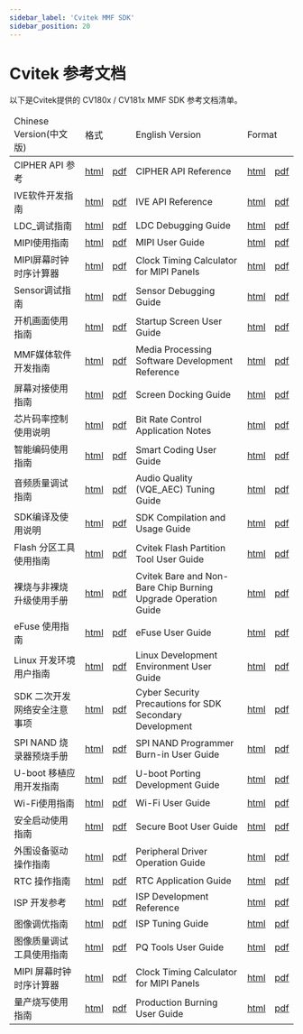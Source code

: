 ```yaml
---
sidebar_label: 'Cvitek MMF SDK'
sidebar_position: 20
---
```


# Cvitek 参考文档

以下是Cvitek提供的 CV180x / CV181x MMF SDK 参考文档清单。

<table>
<thead>
  <tr>
    <td>Chinese Version(中文版)</td>
    <td colspan="2">格式</td>
    <td>English Version</td>
    <td colspan="2">Format</td>
  </tr>
</thead>
<tbody>
	<tr>
    <td>CIPHER API 参考</td>
    <td><a href="https://doc.sophgo.com/cvitek-develop-docs/master/docs_latest_release/CV180x_CV181x/zh/01.software/MPI/CIPHER_API_Reference/build/html/index.html">html</a></td>
    <td><a href="https://doc.sophgo.com/cvitek-develop-docs/master/docs_latest_release/CV180x_CV181x/zh/01.software/MPI/CIPHER_API_Reference/build/CIPHERAPIReference_zh.pdf">pdf</a></td>
    <td>CIPHER API Reference</td>
    <td><a href="https://doc.sophgo.com/cvitek-develop-docs/master/docs_latest_release/CV180x_CV181x/en/01.software/MPI/CIPHER_API_Reference/build/html/index.html">html</a></td>
    <td><a href="https://doc.sophgo.com/cvitek-develop-docs/master/docs_latest_release/CV180x_CV181x/en/01.software/MPI/CIPHER_API_Reference/build/CIPHERAPIReference_en.pdf">pdf</a></td>
  </tr>
  <tr>
    <td>IVE软件开发指南</td>
    <td><a href="https://doc.sophgo.com/cvitek-develop-docs/master/docs_latest_release/CV180x_CV181x/zh/01.software/MPI/IVEAPI_Reference/build/html/index.html">html</a></td>
    <td><a href="https://doc.sophgo.com/cvitek-develop-docs/master/docs_latest_release/CV180x_CV181x/zh/01.software/MPI/IVEAPI_Reference/build/IVEAPIReference_zh.pdf">pdf</a></td>
    <td>IVE API Reference</td>
    <td><a href="https://doc.sophgo.com/cvitek-develop-docs/master/docs_latest_release/CV180x_CV181x/en/01.software/MPI/IVE_API_Reference/build/html/index.html">html</a></td>
    <td><a href="https://doc.sophgo.com/cvitek-develop-docs/master/docs_latest_release/CV180x_CV181x/en/01.software/MPI/IVE_API_Reference/build/IVEAPIReference_en.pdf">pdf</a></td>
  </tr>
  <tr>
    <td>LDC_调试指南</td>
    <td><a href="https://doc.sophgo.com/cvitek-develop-docs/master/docs_latest_release/CV180x_CV181x/zh/01.software/MPI/LDC_Debugging_Guide/build/html/index.html">html</a></td>
    <td><a href="https://doc.sophgo.com/cvitek-develop-docs/master/docs_latest_release/CV180x_CV181x/zh/01.software/MPI/LDC_Debugging_Guide/build/LDCDebuggingGuide_zh.pdf">pdf</a></td>
    <td>LDC Debugging Guide</td>
    <td><a href="https://doc.sophgo.com/cvitek-develop-docs/master/docs_latest_release/CV180x_CV181x/en/01.software/MPI/LDC_Debugging_Guide/build/html/index.html">html</a></td>
    <td><a href="https://doc.sophgo.com/cvitek-develop-docs/master/docs_latest_release/CV180x_CV181x/en/01.software/MPI/LDC_Debugging_Guide/build/LDCDebuggingGuide_en.pdf">pdf</a></td>
  </tr>
  <tr>
    <td>MIPI使用指南</td>
    <td><a href="https://doc.sophgo.com/cvitek-develop-docs/master/docs_latest_release/CV180x_CV181x/zh/01.software/MPI/MIPI_User_Guide/build/html/index.html">html</a></td>
    <td><a href="https://doc.sophgo.com/cvitek-develop-docs/master/docs_latest_release/CV180x_CV181x/zh/01.software/MPI/MIPI_User_Guide/build/MIPIUserGuide_zh.pdf">pdf</a></td>
    <td>MIPI User Guide</td>
    <td><a href="https://doc.sophgo.com/cvitek-develop-docs/master/docs_latest_release/CV180x_CV181x/en/01.software/MPI/MIPI_User_Guide/build/html/index.html">html</a></td>
    <td><a href="https://doc.sophgo.com/cvitek-develop-docs/master/docs_latest_release/CV180x_CV181x/en/01.software/MPI/MIPI_User_Guide/build/MIPIUserGuide_en.pdf">pdf</a></td>
  </tr>
  <tr>
    <td>MIPI屏幕时钟时序计算器</td>
    <td><a href="https://doc.sophgo.com/cvitek-develop-docs/master/docs_latest_release/CV180x_CV181x/zh/01.software/MPI/Clock_Timing_Calculator_for_MIPI_Panels/build/html/index.html">html</a></td>
    <td><a href="https://doc.sophgo.com/cvitek-develop-docs/master/docs_latest_release/CV180x_CV181x/zh/01.software/MPI/Clock_Timing_Calculator_for_MIPI_Panels/build/ClockTimingCalculatorforMIPIPanels_zh.pdf">pdf</a></td>
    <td>Clock Timing Calculator for MIPI Panels</td>
    <td><a href="https://doc.sophgo.com/cvitek-develop-docs/master/docs_latest_release/CV180x_CV181x/en/01.software/MPI/Clock_Timing_Calculator_for_MIPI_Panels/build/html/index.html">html</a></td>
    <td><a href="https://doc.sophgo.com/cvitek-develop-docs/master/docs_latest_release/CV180x_CV181x/en/01.software/MPI/Clock_Timing_Calculator_for_MIPI_Panels/build/ClockTimingCalculatorforMIPIPanels_en.pdf">pdf</a></td>
  </tr>
  <tr>
    <td>Sensor调试指南</td>
    <td><a href="https://doc.sophgo.com/cvitek-develop-docs/master/docs_latest_release/CV180x_CV181x/zh/01.software/MPI/Sensor_Debugging_Guide/build/html/index.html">html</a></td>
    <td><a href="https://doc.sophgo.com/cvitek-develop-docs/master/docs_latest_release/CV180x_CV181x/zh/01.software/MPI/Sensor_Debugging_Guide/build/SensorDebuggingGuide_zh.pdf">pdf</a></td>
    <td>Sensor Debugging Guide</td>
    <td><a href="https://doc.sophgo.com/cvitek-develop-docs/master/docs_latest_release/CV180x_CV181x/en/01.software/MPI/Sensor_Debugging_Guide/build/html/index.html">html</a></td>
    <td><a href="https://doc.sophgo.com/cvitek-develop-docs/master/docs_latest_release/CV180x_CV181x/en/01.software/MPI/Sensor_Debugging_Guide/build/SensorDebuggingGuide_en.pdf">pdf</a></td>
  </tr>
  <tr>
    <td>开机画面使用指南</td>
    <td><a href="https://doc.sophgo.com/cvitek-develop-docs/master/docs_latest_release/CV180x_CV181x/zh/01.software/MPI/Startup_Screen_User_Guide/build/html/index.html">html</a></td>
    <td><a href="https://doc.sophgo.com/cvitek-develop-docs/master/docs_latest_release/CV180x_CV181x/zh/01.software/MPI/Startup_Screen_User_Guide/build/StartupScreenUserGuide_zh.pdf">pdf</a></td>
    <td>Startup Screen User Guide</td>
    <td><a href="https://doc.sophgo.com/cvitek-develop-docs/master/docs_latest_release/CV180x_CV181x/en/01.software/MPI/Startup_Screen_User_Guide/build/html/index.html">html</a></td>
    <td><a href="https://doc.sophgo.com/cvitek-develop-docs/master/docs_latest_release/CV180x_CV181x/en/01.software/MPI/Startup_Screen_User_Guide/build/StartupScreenUserGuide_en.pdf">pdf</a></td>
  </tr>
  <tr>
    <td>MMF媒体软件开发指南</td>
    <td><a href="https://doc.sophgo.com/cvitek-develop-docs/master/docs_latest_release/CV180x_CV181x/zh/01.software/MPI/Media_Processing_Software_Development_Reference/build/html/index.html">html</a></td>
    <td><a href="https://doc.sophgo.com/cvitek-develop-docs/master/docs_latest_release/CV180x_CV181x/zh/01.software/MPI/Media_Processing_Software_Development_Reference/build/MediaProcessingSoftwareDevelopmentReference_zh.pdf">pdf</a></td>
    <td>Media Processing Software Development Reference</td>
    <td><a href="https://doc.sophgo.com/cvitek-develop-docs/master/docs_latest_release/CV180x_CV181x/en/01.software/MPI/Media_Processing_Software_Development_Reference/build/html/index.html">html</a></td>
    <td><a href="https://doc.sophgo.com/cvitek-develop-docs/master/docs_latest_release/CV180x_CV181x/en/01.software/MPI/Media_Processing_Software_Development_Reference/build/MediaProcessingSoftwareDevelopmentReference_en.pdf">pdf</a></td>
  </tr>
  <tr>
    <td>屏幕对接使用指南</td>
    <td><a href="https://doc.sophgo.com/cvitek-develop-docs/master/docs_latest_release/CV180x_CV181x/zh/01.software/MPI/Screen_Docking_Guide/build/html/index.html">html</a></td>
    <td><a href="https://doc.sophgo.com/cvitek-develop-docs/master/docs_latest_release/CV180x_CV181x/zh/01.software/MPI/Screen_Docking_Guide/build/ScreenDockingGuide_zh.pdf">pdf</a></td>
    <td>Screen Docking Guide</td>
    <td><a href="https://doc.sophgo.com/cvitek-develop-docs/master/docs_latest_release/CV180x_CV181x/en/01.software/MPI/Screen_Docking_Guide/build/html/index.html">html</a></td>
    <td><a href="https://doc.sophgo.com/cvitek-develop-docs/master/docs_latest_release/CV180x_CV181x/en/01.software/MPI/Screen_Docking_Guide/build/ScreenDockingGuide_en.pdf">pdf</a></td>
  </tr>
  <tr>
    <td>芯片码率控制使用说明</td>
    <td><a href="https://doc.sophgo.com/cvitek-develop-docs/master/docs_latest_release/CV180x_CV181x/zh/01.software/MPI/Bit_Rate_Control_Application_Notes/build/html/index.html">html</a></td>
    <td><a href="https://doc.sophgo.com/cvitek-develop-docs/master/docs_latest_release/CV180x_CV181x/zh/01.software/MPI/Bit_Rate_Control_Application_Notes/build/BitRateControlApplicationNotes_zh.pdf">pdf</a></td>
    <td>Bit Rate Control Application Notes</td>
    <td><a href="https://doc.sophgo.com/cvitek-develop-docs/master/docs_latest_release/CV180x_CV181x/en/01.software/MPI/Bit_Rate_Control_Application_Notes/build/html/index.html">html</a></td>
    <td><a href="https://doc.sophgo.com/cvitek-develop-docs/master/docs_latest_release/CV180x_CV181x/en/01.software/MPI/Bit_Rate_Control_Application_Notes/build/BitRateControlApplicationNotes_en.pdf">pdf</a></td>
  </tr>
  <tr>
    <td>智能编码使用指南</td>
    <td><a href="https://doc.sophgo.com/cvitek-develop-docs/master/docs_latest_release/CV180x_CV181x/zh/01.software/MPI/Smart_Coding_User_Guide/build/html/index.html">html</a></td>
    <td><a href="https://doc.sophgo.com/cvitek-develop-docs/master/docs_latest_release/CV180x_CV181x/zh/01.software/MPI/Smart_Coding_User_Guide/build/SmartCodingUserGuide_zh.pdf">pdf</a></td>
    <td>Smart Coding User Guide</td>
    <td><a href="https://doc.sophgo.com/cvitek-develop-docs/master/docs_latest_release/CV180x_CV181x/en/01.software/MPI/Smart_Coding_User_Guide/build/html/index.html">html</a></td>
    <td><a href="https://doc.sophgo.com/cvitek-develop-docs/master/docs_latest_release/CV180x_CV181x/en/01.software/MPI/Smart_Coding_User_Guide/build/SmartCodingUserGuide_en.pdf">pdf</a></td>
  </tr>
  <tr>
    <td>音频质量调试指南</td>
    <td><a href="https://doc.sophgo.com/cvitek-develop-docs/master/docs_latest_release/CV180x_CV181x/zh/01.software/MPI/Audio_Quality_Tuning_Guide/build/html/index.html">html</a></td>
    <td><a href="https://doc.sophgo.com/cvitek-develop-docs/master/docs_latest_release/CV180x_CV181x/zh/01.software/MPI/Audio_Quality_Tuning_Guide/build/AudioQualityTuningGuide_zh.pdf">pdf</a></td>
    <td>Audio Quality (VQE_AEC) Tuning Guide</td>
    <td><a href="https://doc.sophgo.com/cvitek-develop-docs/master/docs_latest_release/CV180x_CV181x/en/01.software/MPI/Audio_Quality_Tuning_Guide/build/html/index.html">html</a></td>
    <td><a href="https://doc.sophgo.com/cvitek-develop-docs/master/docs_latest_release/CV180x_CV181x/en/01.software/MPI/Audio_Quality_Tuning_Guide/build/AudioQualityTuningGuide_en.pdf">pdf</a></td>
  </tr>
  <tr>
    <td>SDK编译及使用说明</td>
    <td><a href="https://doc.sophgo.com/cvitek-develop-docs/master/docs_latest_release/CV180x_CV181x/zh/01.software/BSP/SDK_Compilation_and_Usage_Guide/build/html/index.html">html</a></td>
    <td><a href="https://doc.sophgo.com/cvitek-develop-docs/master/docs_latest_release/CV180x_CV181x/zh/01.software/BSP/SDK_Compilation_and_Usage_Guide/build/SDKCompilationandUsageGuide_zh.pdf">pdf</a></td>
    <td>SDK Compilation and Usage Guide</td>
    <td><a href="https://doc.sophgo.com/cvitek-develop-docs/master/docs_latest_release/CV180x_CV181x/en/01.software/BSP/SDK_Compilation_and_Usage_Guide/build/html/index.html">html</a></td>
    <td><a href="https://doc.sophgo.com/cvitek-develop-docs/master/docs_latest_release/CV180x_CV181x/en/01.software/BSP/SDK_Compilation_and_Usage_Guide/build/SDKCompilationandUsageGuide_en.pdf">pdf</a></td>
  </tr>
  <tr>
    <td>Flash 分区工具使用指南</td>
    <td><a href="https://doc.sophgo.com/cvitek-develop-docs/master/docs_latest_release/CV180x_CV181x/zh/01.software/BSP/Cvitek_Flash_Partition_Tool_User_Guide/build/html/index.html">html</a></td>
    <td><a href="https://doc.sophgo.com/cvitek-develop-docs/master/docs_latest_release/CV180x_CV181x/zh/01.software/BSP/Cvitek_Flash_Partition_Tool_User_Guide/build/CvitekFlashPartitionToolUserGuide_zh.pdf">pdf</a></td>
    <td>Cvitek Flash Partition Tool User Guide</td>
    <td><a href="https://doc.sophgo.com/cvitek-develop-docs/master/docs_latest_release/CV180x_CV181x/en/01.software/BSP/Cvitek_Flash_Partition_Tool_User_Guide/build/html/index.html">html</a></td>
    <td><a href="https://doc.sophgo.com/cvitek-develop-docs/master/docs_latest_release/CV180x_CV181x/en/01.software/BSP/Cvitek_Flash_Partition_Tool_User_Guide/build/CvitekFlashPartitionToolUserGuide_en.pdf">pdf</a></td>
  </tr>
  <tr>
    <td>裸烧与非裸烧升级使用手册</td>
    <td><a href="https://doc.sophgo.com/cvitek-develop-docs/master/docs_latest_release/CV180x_CV181x/zh/01.software/BSP/Cvitek_Bare_and_Non-Bare_Chip_Burning_Upgrade_Operation_Guide/build/html/index.html">html</a></td>
    <td><a href="https://doc.sophgo.com/cvitek-develop-docs/master/docs_latest_release/CV180x_CV181x/zh/01.software/BSP/Cvitek_Bare_and_Non-Bare_Chip_Burning_Upgrade_Operation_Guide/build/CvitekBareandNon-BareChipBurningUpgradeOperationGuide_zh.pdf">pdf</a></td>
    <td>Cvitek Bare and Non-Bare Chip Burning Upgrade Operation Guide</td>
    <td><a href="https://doc.sophgo.com/cvitek-develop-docs/master/docs_latest_release/CV180x_CV181x/en/01.software/BSP/Cvitek_Bare_and_Non-Bare_Chip_Burning_Upgrade_Operation_Guide/build/html/index.html">html</a></td>
    <td><a href="https://doc.sophgo.com/cvitek-develop-docs/master/docs_latest_release/CV180x_CV181x/en/01.software/BSP/Cvitek_Bare_and_Non-Bare_Chip_Burning_Upgrade_Operation_Guide/build/CvitekBareandNon-BareChipBurningUpgradeOperationGuide_en.pdf">pdf</a></td>
  </tr>
  <tr>
    <td>eFuse 使用指南</td>
    <td><a href="https://doc.sophgo.com/cvitek-develop-docs/master/docs_latest_release/CV180x_CV181x/zh/01.software/BSP/eFuse_User_Guide/build/html/index.html">html</a></td>
    <td><a href="https://doc.sophgo.com/cvitek-develop-docs/master/docs_latest_release/CV180x_CV181x/zh/01.software/BSP/eFuse_User_Guide/build/eFuseUserGuide_zh.pdf">pdf</a></td>
    <td>eFuse User Guide</td>
    <td><a href="https://doc.sophgo.com/cvitek-develop-docs/master/docs_latest_release/CV180x_CV181x/en/01.software/BSP/eFuse_User_Guide/build/html/index.html">html</a></td>
    <td><a href="https://doc.sophgo.com/cvitek-develop-docs/master/docs_latest_release/CV180x_CV181x/en/01.software/BSP/eFuse_User_Guide/build/eFuseUserGuide_en.pdf">pdf</a></td>
  </tr>
  <tr>
    <td>Linux 开发环境用户指南</td>
    <td><a href="https://doc.sophgo.com/cvitek-develop-docs/master/docs_latest_release/CV180x_CV181x/zh/01.software/BSP/Linux_Development_Environment_User_Guide/build/html/index.html">html</a></td>
    <td><a href="https://doc.sophgo.com/cvitek-develop-docs/master/docs_latest_release/CV180x_CV181x/zh/01.software/BSP/Linux_Development_Environment_User_Guide/build/LinuxDevelopmentEnvironmentUserGuide_zh.pdf">pdf</a></td>
    <td>Linux Development Environment User Guide</td>
    <td><a href="https://doc.sophgo.com/cvitek-develop-docs/master/docs_latest_release/CV180x_CV181x/en/01.software/BSP/Linux_Development_Environment_User_Guide/build/html/index.html">html</a></td>
    <td><a href="https://doc.sophgo.com/cvitek-develop-docs/master/docs_latest_release/CV180x_CV181x/en/01.software/BSP/Linux_Development_Environment_User_Guide/build/LinuxDevelopmentEnvironmentUserGuide_en.pdf">pdf</a></td>
  </tr>
  <tr>
    <td>SDK 二次开发网络安全注意事项</td>
    <td><a href="https://doc.sophgo.com/cvitek-develop-docs/master/docs_latest_release/CV180x_CV181x/zh/01.software/BSP/Cyber_Security_Precautions_for_SDK_Secondary_Development/build/html/index.html">html</a></td>
    <td><a href="https://doc.sophgo.com/cvitek-develop-docs/master/docs_latest_release/CV180x_CV181x/zh/01.software/BSP/Cyber_Security_Precautions_for_SDK_Secondary_Development/build/CyberSecurityPrecautionsforSDKSecondaryDevelopment_zh.pdf">pdf</a></td>
    <td>Cyber Security Precautions for SDK Secondary Development</td>
    <td><a href="https://doc.sophgo.com/cvitek-develop-docs/master/docs_latest_release/CV180x_CV181x/en/01.software/BSP/Cyber_Security_Precautions_for_SDK_Secondary_Development/build/html/index.html">html</a></td>
    <td><a href="https://doc.sophgo.com/cvitek-develop-docs/master/docs_latest_release/CV180x_CV181x/en/01.software/BSP/Cyber_Security_Precautions_for_SDK_Secondary_Development/build/CyberSecurityPrecautionsforSDKSecondaryDevelopment_en.pdf">pdf</a></td>
  </tr>
  <tr>
    <td>SPI NAND 烧录器预烧手册</td>
    <td><a href="https://doc.sophgo.com/cvitek-develop-docs/master/docs_latest_release/CV180x_CV181x/zh/01.software/BSP/SPI_NAND_Programmer_Burn-in_User_Guide/build/html/index.html">html</a></td>
    <td><a href="https://doc.sophgo.com/cvitek-develop-docs/master/docs_latest_release/CV180x_CV181x/zh/01.software/BSP/SPI_NAND_Programmer_Burn-in_User_Guide/build/SPINANDProgrammerBurn-inUserGuide_zh.pdf">pdf</a></td>
    <td>SPI NAND Programmer Burn-in User Guide</td>
    <td><a href="https://doc.sophgo.com/cvitek-develop-docs/master/docs_latest_release/CV180x_CV181x/en/01.software/BSP/SPI_NAND_Programmer_Burn-in_User_Guide/build/html/index.html">html</a></td>
    <td><a href="https://doc.sophgo.com/cvitek-develop-docs/master/docs_latest_release/CV180x_CV181x/en/01.software/BSP/SPI_NAND_Programmer_Burn-in_User_Guide/build/SPINANDProgrammerBurn-inUserGuide_en.pdf">pdf</a></td>
  </tr>
  <tr>
    <td>U-boot 移植应用开发指南</td>
    <td><a href="https://doc.sophgo.com/cvitek-develop-docs/master/docs_latest_release/CV180x_CV181x/zh/01.software/BSP/U-boot_Porting_Development_Guide/build/html/index.html">html</a></td>
    <td><a href="https://doc.sophgo.com/cvitek-develop-docs/master/docs_latest_release/CV180x_CV181x/zh/01.software/BSP/U-boot_Porting_Development_Guide/build/U-bootPortingDevelopmentGuide_zh.pdf">pdf</a></td>
    <td>U-boot Porting Development Guide</td>
    <td><a href="https://doc.sophgo.com/cvitek-develop-docs/master/docs_latest_release/CV180x_CV181x/en/01.software/BSP/U-boot_Porting_Development_Guide/build/html/index.html">html</a></td>
    <td><a href="https://doc.sophgo.com/cvitek-develop-docs/master/docs_latest_release/CV180x_CV181x/en/01.software/BSP/U-boot_Porting_Development_Guide/build/U-bootPortingDevelopmentGuide_en.pdf">pdf</a></td>
  </tr>
  <tr>
    <td>Wi-Fi使用指南</td>
    <td><a href="https://doc.sophgo.com/cvitek-develop-docs/master/docs_latest_release/CV180x_CV181x/zh/01.software/BSP/Wi-Fi_User_Guide/build/html/index.html">html</a></td>
    <td><a href="https://doc.sophgo.com/cvitek-develop-docs/master/docs_latest_release/CV180x_CV181x/zh/01.software/BSP/Wi-Fi_User_Guide/build/Wi-FiUserGuide_zh.pdf">pdf</a></td>
    <td>Wi-Fi User Guide</td>
    <td><a href="https://doc.sophgo.com/cvitek-develop-docs/master/docs_latest_release/CV180x_CV181x/en/01.software/BSP/Wi-Fi_User_Guide/build/html/index.html">html</a></td>
    <td><a href="https://doc.sophgo.com/cvitek-develop-docs/master/docs_latest_release/CV180x_CV181x/en/01.software/BSP/Wi-Fi_User_Guide/build/Wi-FiUserGuide_en.pdf">pdf</a></td>
  </tr>
  <tr>
    <td>安全启动使用指南</td>
    <td><a href="https://doc.sophgo.com/cvitek-develop-docs/master/docs_latest_release/CV180x_CV181x/zh/01.software/BSP/Secure_Boot_User_Guide/build/html/index.html">html</a></td>
    <td><a href="https://doc.sophgo.com/cvitek-develop-docs/master/docs_latest_release/CV180x_CV181x/zh/01.software/BSP/Secure_Boot_User_Guide/build/SecureBootUserGuide_zh.pdf">pdf</a></td>
    <td>Secure Boot User Guide</td>
    <td><a href="https://doc.sophgo.com/cvitek-develop-docs/master/docs_latest_release/CV180x_CV181x/en/01.software/BSP/Secure_Boot_User_Guide/build/html/index.html">html</a></td>
    <td><a href="https://doc.sophgo.com/cvitek-develop-docs/master/docs_latest_release/CV180x_CV181x/en/01.software/BSP/Secure_Boot_User_Guide/build/SecureBootUserGuide_en.pdf">pdf</a></td>
  </tr>
  <tr>
    <td>外围设备驱动操作指南</td>
    <td><a href="https://doc.sophgo.com/cvitek-develop-docs/master/docs_latest_release/CV180x_CV181x/zh/01.software/BSP/Peripheral_Driver/build/html/index.html">html</a></td>
    <td><a href="https://doc.sophgo.com/cvitek-develop-docs/master/docs_latest_release/CV180x_CV181x/zh/01.software/BSP/Peripheral_Driver/build/PeripheralDriver_zh.pdf">pdf</a></td>
    <td>Peripheral Driver Operation Guide</td>
    <td><a href="https://doc.sophgo.com/cvitek-develop-docs/master/docs_latest_release/CV180x_CV181x/en/01.software/BSP/Peripheral_Driver_Operation_Guide/build/html/index.html">html</a></td>
    <td><a href="https://doc.sophgo.com/cvitek-develop-docs/master/docs_latest_release/CV180x_CV181x/en/01.software/BSP/Peripheral_Driver_Operation_Guide/build/PeripheralDriverOperationGuide_en.pdf">pdf</a></td>
  </tr>
  <tr>
    <td>RTC 操作指南</td>
    <td><a href="https://doc.sophgo.com/cvitek-develop-docs/master/docs_latest_release/CV180x_CV181x/zh/01.software/BSP/RTC_Application_Guide/build/html/index.html">html</a></td>
    <td><a href="https://doc.sophgo.com/cvitek-develop-docs/master/docs_latest_release/CV180x_CV181x/zh/01.software/BSP/RTC_Application_Guide/build/RTCApplicationGuide_zh.pdf">pdf</a></td>
    <td>RTC Application Guide</td>
    <td><a href="https://doc.sophgo.com/cvitek-develop-docs/master/docs_latest_release/CV180x_CV181x/en/01.software/BSP/RTC_Application_Guide/build/html/index.html">html</a></td>
    <td><a href="https://doc.sophgo.com/cvitek-develop-docs/master/docs_latest_release/CV180x_CV181x/en/01.software/BSP/RTC_Application_Guide/build/RTCApplicationGuide_en.pdf">pdf</a></td>
  </tr>
  <tr>
    <td>ISP 开发参考</td>
    <td><a href="https://doc.sophgo.com/cvitek-develop-docs/master/docs_latest_release/CV180x_CV181x/zh/01.software/ISP/ISP_Development_Reference/build/html/index.html">html</a></td>
    <td><a href="https://doc.sophgo.com/cvitek-develop-docs/master/docs_latest_release/CV180x_CV181x/zh/01.software/ISP/ISP_Development_Reference/build/ISPDevelopmentReference_zh.pdf">pdf</a></td>
    <td>ISP Development Reference</td>
    <td><a href="https://doc.sophgo.com/cvitek-develop-docs/master/docs_latest_release/CV180x_CV181x/en/01.software/ISP/ISP_Development_Reference/build/html/index.html">html</a></td>
    <td><a href="https://doc.sophgo.com/cvitek-develop-docs/master/docs_latest_release/CV180x_CV181x/en/01.software/ISP/ISP_Development_Reference/build/ISPDevelopmentReference_en.pdf">pdf</a></td>
  </tr>
  <tr>
    <td>图像调优指南</td>
    <td><a href="https://doc.sophgo.com/cvitek-develop-docs/master/docs_latest_release/CV180x_CV181x/zh/01.software/ISP/ISP_Tuning_Guide/build/html/index.html">html</a></td>
    <td><a href="https://doc.sophgo.com/cvitek-develop-docs/master/docs_latest_release/CV180x_CV181x/zh/01.software/ISP/ISP_Tuning_Guide/build/ISPTuningGuide_zh.pdf">pdf</a></td>
    <td>ISP Tuning Guide</td>
    <td><a href="https://doc.sophgo.com/cvitek-develop-docs/master/docs_latest_release/CV180x_CV181x/en/01.software/ISP/ISP_Tuning_Guide/build/html/index.html">html</a></td>
    <td><a href="https://doc.sophgo.com/cvitek-develop-docs/master/docs_latest_release/CV180x_CV181x/en/01.software/ISP/ISP_Tuning_Guide/build/ISPTuningGuide_en.pdf">pdf</a></td>
  </tr>
  <tr>
    <td>图像质量调试工具使用指南</td>
    <td><a href="https://doc.sophgo.com/cvitek-develop-docs/master/docs_latest_release/CV180x_CV181x/zh/01.software/ISP/PQ_Tools_User_Guide/build/html/index.html">html</a></td>
    <td><a href="https://doc.sophgo.com/cvitek-develop-docs/master/docs_latest_release/CV180x_CV181x/zh/01.software/ISP/PQ_Tools_User_Guide/build/PQToolsUserGuide_zh.pdf">pdf</a></td>
    <td>PQ Tools User Guide</td>
    <td><a href="https://doc.sophgo.com/cvitek-develop-docs/master/docs_latest_release/CV180x_CV181x/en/01.software/ISP/PQ_Tools_User_Guide/build/html/3_Interface_and_Function_Description.html">html</a></td>
    <td><a href="https://doc.sophgo.com/cvitek-develop-docs/master/docs_latest_release/CV180x_CV181x/en/01.software/ISP/PQ_Tools_User_Guide/build/PQToolsUserGuide_en.pdf">pdf</a></td>
  </tr>
  <tr>
    <td>MIPI 屏幕时钟时序计算器</td>
    <td><a href="https://doc.sophgo.com/cvitek-develop-docs/master/docs_latest_release/CV180x_CV181x/zh/01.software/MPI/Clock_Timing_Calculator_for_MIPI_Panels/build/html/index.html">html</a></td>
    <td><a href="https://doc.sophgo.com/cvitek-develop-docs/master/docs_latest_release/CV180x_CV181x/zh/01.software/MPI/Clock_Timing_Calculator_for_MIPI_Panels/build/ClockTimingCalculatorforMIPIPanels_zh.pdf">pdf</a></td>
    <td>Clock Timing Calculator for MIPI Panels</td>
    <td><a href="https://doc.sophgo.com/cvitek-develop-docs/master/docs_latest_release/CV180x_CV181x/en/01.software/MPI/Clock_Timing_Calculator_for_MIPI_Panels/build/html/index.html">html</a></td>
    <td><a href="https://doc.sophgo.com/cvitek-develop-docs/master/docs_latest_release/CV180x_CV181x/en/01.software/MPI/Clock_Timing_Calculator_for_MIPI_Panels/build/ClockTimingCalculatorforMIPIPanels_en.pdf">pdf</a></td>
  </tr>
  <tr>
    <td>量产烧写使用指南</td>
    <td><a href="https://doc.sophgo.com/cvitek-develop-docs/master/docs_latest_release/CV180x_CV181x/zh/01.software/BSP/Production_Burning_User_Guide/build/html/index.html">html</a></td>
    <td><a href="https://doc.sophgo.com/cvitek-develop-docs/master/docs_latest_release/CV180x_CV181x/zh/01.software/BSP/Production_Burning_User_Guide/build/ProductionBurningUserGuide_zh.pdf">pdf</a></td>
    <td>Production Burning User Guide</td>
    <td><a href="https://doc.sophgo.com/cvitek-develop-docs/master/docs_latest_release/CV180x_CV181x/en/01.software/BSP/Production_Burning_User_Guide/build/html/index.html">html</a></td>
    <td><a href="https://doc.sophgo.com/cvitek-develop-docs/master/docs_latest_release/CV180x_CV181x/en/01.software/BSP/Production_Burning_User_Guide/build/ProductionBurningUserGuide_en.pdf">pdf</a></td>
  </tr>
</tbody>
</table>